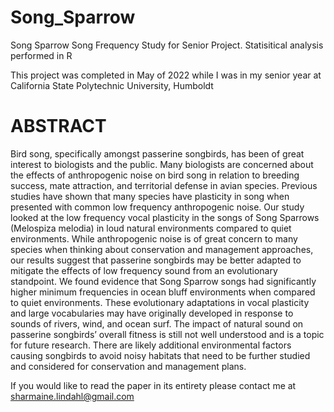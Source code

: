 # Song_Sparrow
Song Sparrow Song Frequency Study for Senior Project. Statisitical analysis performed in R

This project was completed in May of 2022 while I was in my senior year at California State Polytechnic University, Humboldt

# ABSTRACT

Bird song, specifically amongst passerine songbirds, has been of great interest to biologists and the public. Many biologists are concerned about the effects of anthropogenic noise on bird song in relation to breeding success, mate attraction, and territorial defense in avian species. Previous studies have shown that many species have plasticity in song when presented with common low frequency anthropogenic noise. Our study looked at the low frequency vocal plasticity in the songs of Song Sparrows (Melospiza melodia) in loud natural environments compared to quiet environments. While anthropogenic noise is of great concern to many species when thinking about conservation and management approaches, our results suggest that passerine songbirds may be better adapted to mitigate the effects of low frequency sound from an evolutionary standpoint. We found evidence that Song Sparrow songs had significantly higher minimum frequencies in ocean bluff environments when compared to quiet environments. These evolutionary adaptations in vocal plasticity and large vocabularies may have originally developed in response to sounds of rivers, wind, and ocean surf. The impact of natural sound on passerine songbirds’ overall fitness is still not well understood and is a topic for future research. There are likely additional environmental factors causing songbirds to avoid noisy habitats that need to be further studied and considered for conservation and management plans.

If you would like to read the paper in its entirety please contact me at sharmaine.lindahl@gmail.com
